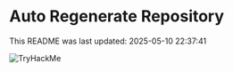 # Auto Regenerate Repository

This README was last updated: 2025-05-10 22:37:41

 ![TryHackMe](https://tryhackme.com/badge/533634)
